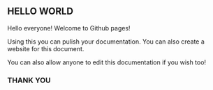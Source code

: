 ## HELLO WORLD

Hello everyone! Welcome to Github pages!

Using this you can pulish your documentation.
You can also create a website for this document.

You can also allow anyone to edit this documentation if you wish too!

### THANK YOU

